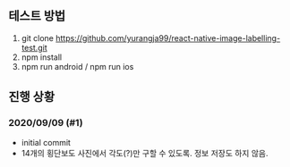 ## 테스트 방법
1. git clone https://github.com/yurangja99/react-native-image-labelling-test.git
2. npm install
3. npm run android / npm run ios

## 진행 상황
### 2020/09/09 (#1) 
- initial commit
- 14개의 횡단보도 사진에서 각도(?)만 구할 수 있도록. 정보 저장도 하지 않음.